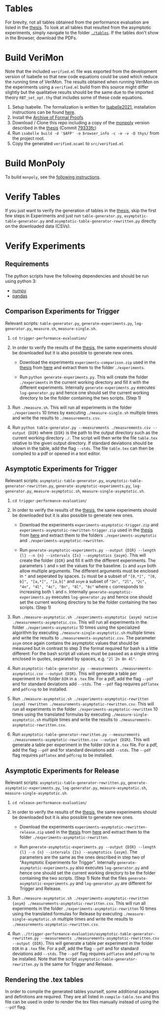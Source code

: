 # Tables
For brevity, not all tables obtained from the performance evaluation are listed in the [thesis](https://github.com/Tyratox/safe-evaluation-of-mfotl-dual-temporal-operators/blob/main/thesis.pdf). To look at all tables that resulted from the asymptotic experiments, simply navigate to the folder [`./tables`](https://github.com/Tyratox/safe-evaluation-of-mfotl-dual-temporal-operators/tree/main/tables). If the tables don't show in the Browser, download the PDFs.

# Build VeriMon

Note that the included `verified.ml` file was exported from the development version of Isabelle so that new code equations could be used which reduce the running time of VeriMon. The results obtained when running VeriMon on the experiments using a `verified.ml` build from this source might differ slightly but the qualitative results should be the same due to the imported theory `RBT_set_opt.thy` that includes some of these code equations.

1. Setup Isabelle. The formalization is written for [Isabelle2021](https://isabelle.in.tum.de/website-Isabelle2021/), installation instructions can be found [here](https://isabelle.in.tum.de/website-Isabelle2021/installation.html).
2. Install the [Archive of Formal Proofs](https://www.isa-afp.org/index.html)
3. Download / Clone this repo including a copy of the [monpoly](https://bitbucket.org/jshs/monpoly/src) version described in the [thesis](https://github.com/Tyratox/safe-evaluation-of-mfotl-dual-temporal-operators/blob/main/thesis.pdf) (Commit [ 79333fc](https://bitbucket.org/jshs/monpoly/commits/79333fca055d6ee92a5a69a42e0567a59d5f31f3))
4. Run `isabelle build -d '$AFP' -o browser_info -c -e -v -D thys/` from the project root.
5. Copy the generated `verified.ocaml` to `src/verified.ml`

# Build MonPoly

To build `monpoly`, see the [following instructions](https://github.com/Tyratox/safe-evaluation-of-mfotl-dual-temporal-operators/blob/main/README-monpoly.md).

# Verify Tables

If you just want to verify the generation of tables in the [thesis](https://github.com/Tyratox/safe-evaluation-of-mfotl-dual-temporal-operators/blob/main/thesis.pdf), skip the first few steps in Experiments and just run `table-generator.py`, `asymptotic-table-generator.py` and `asymptotic-table-generator-rewritten.py` directly on the downloaded data (CSVs).

# Verify Experiments

## Requirements

The python scripts have the following dependencies and should be run using python 3:

- [numpy](https://numpy.org/)
- [pandas](https://pandas.pydata.org/)

## Comparison Experiments for Trigger

Relevant scripts: `table-generator.py`, `generate-experiments.py`, `log-generator.py`, `measure.sh`, `measure-single.sh`.

1. `cd trigger-performance-evaluation/`
2. In order to verify the results of the [thesis](https://github.com/Tyratox/safe-evaluation-of-mfotl-dual-temporal-operators/blob/main/thesis.pdf), the same experiments should be downloaded but it is also possible to generate new ones.
	
	- Download the experiments `experiments-comparison.zip` used in the [thesis](https://github.com/Tyratox/safe-evaluation-of-mfotl-dual-temporal-operators/blob/main/thesis.pdf) from [here](https://github.com/Tyratox/safe-evaluation-of-mfotl-dual-temporal-operators/releases/tag/1.0) and extract them to the folder `./experiments`.
	
	- Run `python generate-experiments.py`. This will create the folder `./experiments` in the current working directory and fill it with the different experiments. Internally `generate-experiments.py` executes `log-generator.py` and hence one should set the current working directory to be the folder containing the two scripts. (Step 1)
	
3. Run `./measure.sh`. This will run all experiments in the folder `./experiments` 10 times by executing `./measure-single.sh` multiple times and write the results to `./measurements.csv`.
4. Run `python table-generator.py --measurements ./measurements.csv --output {DIR}` where `{DIR}` is the path to the output directory such as the current working directory `./`. The script will then write the file `table.tex` relative to the given output directory. If standard deviations should be shown in the table, add the flag `--stds`. The file `table.tex` can then be compiled to a pdf or opened in a text editor.

## Asymptotic Experiments for Trigger

Relevant scripts: `asymptotic-table-generator.py`, `asymptotic-table-generator-rewritten.py`, `generate-asymptotic-experiments.py`, `log-generator.py`, `measure-asymptotic.sh`, `measure-single-asymptotic.sh`.

1. `cd trigger-performance-evaluation/`
2. In order to verify the results of the [thesis](https://github.com/Tyratox/safe-evaluation-of-mfotl-dual-temporal-operators/blob/main/thesis.pdf), the same experiments should be downloaded but it is also possible to generate new ones.
	
	- Download the experiments `experiments-asymptotic-trigger.zip` and `experiments-asymptotic-rewritten-trigger.zip` used in the [thesis](https://github.com/Tyratox/safe-evaluation-of-mfotl-dual-temporal-operators/blob/main/thesis.pdf) from [here](https://github.com/Tyratox/safe-evaluation-of-mfotl-dual-temporal-operators/releases/tag/1.0) and extract them to the folders `./experiments-asymptotic` and `./experiments-asymptotic-rewritten`.
	
	- Run `generate-asymptotic-experiments.py --output {DIR} --length {l} --n {n} --intervals {Is} --asymptotics {asym}`. This will create the folder `{DIR}` and fill it with the different experiments. The parameters `l` and `n` set the values for the baseline. `Is` and `asym` both allow multiple arguments. The different arguments must be enclosed in `"` and seperated by spaces. `Is` must be a subset of `"[0,*]", "[0, b]", "[a,*]", "[a,b]"` and `asym` a subset of `"2n", "2l", "2c", "4n", "4l", "4c", "8n", "8l", "8c"` where `c` corresponds to increasing both `l` and `n`. Internally `generate-asymptotic-experiments.py` executes `log-generator.py` and hence one should set the current working directory to be the folder containing the two scripts. (Step 1)
	
3. Run `./measure-asymptotic.sh ./experiments-asymptotic {asym} native ./measurements-asymptotic.csv`. This will run all experiments in the folder `./experiments-asymptotic` 10 times using the specialized algorithm by executing `./measure-single-asymptotic.sh` multiple times and write the results to `./measurements-asymptotic.csv`. The parameter `asym` once again contains the asymptotic values that should be measured but in contrast to step 3 the format required for bash is a little different: For the bash script all values must be passed as a single string enclosed in quotes, separated by spaces, e.g. `"2l 2n 8n 4l"`.

4. Run `asymptotic-table-generator.py --measurements ./measurements-asymptotic.csv --output {DIR}`. This will generate a table per experiment in the folder `DIR` in a `.tex` file. For a pdf, add the flag `--pdf` and for standard deviations add `--stds`. The `--pdf` flag requires `pdflatex` and `pdfcrop` to be installed.

5. Run `./measure-asymptotic.sh ./experiments-asymptotic-rewritten {asym} rewritten ./measurements-asymptotic-rewritten.csv`. This will run all experiments in the folder `./experiments-asymptotic-rewritten` 10 times using the translated formulas by executing `./measure-single-asymptotic.sh` multiple times and write the results to `./measurements-asymptotic-rewritten.csv`.

6. Run `asymptotic-table-generator-rewritten.py --measurements ./measurements-asymptotic-rewritten.csv --output {DIR}`. This will generate a table per experiment in the folder `DIR` in a `.tex` file. For a pdf, add the flag `--pdf` and for standard deviations add `--stds`. The `--pdf` flag requires `pdflatex` and `pdfcrop` to be installed.

## Asymptotic Experiments for Release

Relevant scripts: `asymptotic-table-generator-rewritten.py`, `generate-asymptotic-experiments.py`, `log-generator.py`, `measure-asymptotic.sh`, `measure-single-asymptotic.sh`.

1. `cd release-performance-evaluation/`
2. In order to verify the results of the [thesis](https://github.com/Tyratox/safe-evaluation-of-mfotl-dual-temporal-operators/blob/main/thesis.pdf), the same experiments should be downloaded but it is also possible to generate new ones.
	
	- Download the experiments `experiments-asymptotic-rewritten-release.zip` used in the [thesis](https://github.com/Tyratox/safe-evaluation-of-mfotl-dual-temporal-operators/blob/main/thesis.pdf) from [here](https://github.com/Tyratox/safe-evaluation-of-mfotl-dual-temporal-operators/releases/tag/1.0) and extract them to the folder `./experiments-asymptotic-rewritten`.
	
	- Run `generate-asymptotic-experiments.py --output {DIR} --length {l} --n {n} --intervals {Is} --asymptotics {asym}`. The parameters are the same as the ones described in step two of "Asymptotic Experiments for Trigger". Internally `generate-asymptotic-experiments.py` also executes `log-generator.py` and hence one should set the current working directory to be the folder containing the two scripts. (Step 1) Note that the files `generate-asymptotic-experiments.py` and `log-generator.py` are different for Trigger and Release.

3. Run `./measure-asymptotic.sh ./experiments-asymptotic-rewritten {asym} ./measurements-asymptotic-rewritten.csv`. This will run all experiments in the folder `./experiments-asymptotic-rewritten` 10 times using the translated formulas for Release by executing `./measure-single-asymptotic.sh` multiple times and write the results to `./measurements-asymptotic-rewritten.csv`.

4. Run `../trigger-performance-evaluation/asymptotic-table-generator-rewritten.py --measurements ./measurements-asymptotic-rewritten.csv --output {DIR}`. This will generate a table per experiment in the folder `DIR` in a `.tex` file. For a pdf, add the flag `--pdf` and for standard deviations add `--stds`. The `--pdf` flag requires `pdflatex` and `pdfcrop` to be installed. Note that the script `asymptotic-table-generator-rewritten.py` is the same for Trigger and Release.

## Rendering the .tex tables

In order to compile the generated tables yourself, some additional packages and definitions are required. They are all listed in `compile-table.tex` and this file can be used in order to render the tex files manually instead of using the `--pdf` flag.
